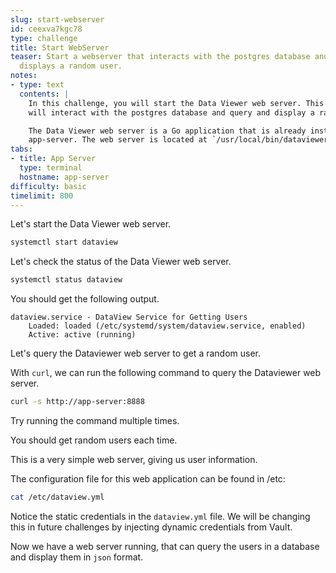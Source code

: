 ```yaml
---
slug: start-webserver
id: ceexva7kgc78
type: challenge
title: Start WebServer
teaser: Start a webserver that interacts with the postgres database and queries and
  displays a random user.
notes:
- type: text
  contents: |
    In this challenge, you will start the Data Viewer web server. This web server
    will interact with the postgres database and query and display a random user.

    The Data Viewer web server is a Go application that is already installed on the
    app-server. The web server is located at `/usr/local/bin/dataviewer`.
tabs:
- title: App Server
  type: terminal
  hostname: app-server
difficulty: basic
timelimit: 800
---
```


Let's start the Data Viewer web server.

```bash
systemctl start dataview
```

Let's check the status of the Data Viewer web server.

```bash
systemctl status dataview
```

You should get the following output.

```bash,nocopy
dataview.service - DataView Service for Getting Users
    Loaded: loaded (/etc/systemd/system/dataview.service, enabled)
    Active: active (running)
```

Let's query the Dataviewer web server to get a random user.

With `curl`, we can run the following command to query the Dataviewer web server.

```bash
curl -s http://app-server:8888
```

Try running the command multiple times.

You should get random users each time.

This is a very simple web server, giving us user information.

The configuration file for this web application can be found in /etc:

```bash
cat /etc/dataview.yml
```

Notice the static credentials in the `dataview.yml` file. We will be changing this in future challenges by injecting dynamic credentials from Vault.

Now we have a web server running, that can query the users in a database and display them in `json` format.

